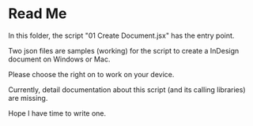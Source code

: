 # Read Me

In this folder, the script "01 Create Document.jsx" has the entry point.

Two json files are samples (working) for the script to create a InDesign document on Windows or Mac.

Please choose the right on to work on your device.



Currently, detail documentation about this script (and its calling libraries) are missing.

Hope I have time to write one.

